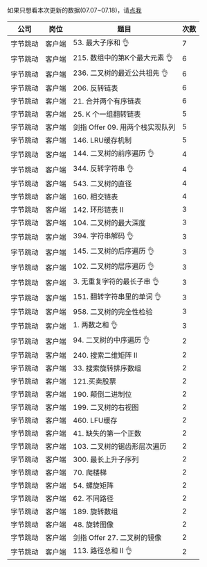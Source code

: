 如果只想看本次更新的数据(07.07~07.18)，请[点我](https://github.com/afatcoder/LeetcodeTop/blob/master/bytedance//latest/client.md)

| 公司   | 岗位  | 题目                     | 次数 |
|------|-----|------------------------|----|
| 字节跳动 | 客户端 | 53\. 最大子序和        👌     | 7  |
| 字节跳动 | 客户端 | 215\. 数组中的第K个最大元素   👌   | 6  |
| 字节跳动 | 客户端 | 236\. 二叉树的最近公共祖先  👌     | 6  |
| 字节跳动 | 客户端 | 206\. 反转链表             | 6  |
| 字节跳动 | 客户端 | 21\. 合并两个有序链表          | 6  |
| 字节跳动 | 客户端 | 25\. K 个一组翻转链表         | 5  |
| 字节跳动 | 客户端 | 剑指 Offer 09\. 用两个栈实现队列 | 5  |
| 字节跳动 | 客户端 | 146\. LRU缓存机制          | 5  |
| 字节跳动 | 客户端 | 144\. 二叉树的前序遍历    👌     | 4  |
| 字节跳动 | 客户端 | 344\. 反转字符串       👌     | 4  |
| 字节跳动 | 客户端 | 543\. 二叉树的直径           | 4  |
| 字节跳动 | 客户端 | 160\. 相交链表             | 4  |
| 字节跳动 | 客户端 | 142\. 环形链表 II          | 3  |
| 字节跳动 | 客户端 | 104\. 二叉树的最大深度         | 3  |
| 字节跳动 | 客户端 | 394\. 字符串解码      👌      | 3  |
| 字节跳动 | 客户端 | 145\. 二叉树的后序遍历    👌     | 3  |
| 字节跳动 | 客户端 | 102\. 二叉树的层序遍历    👌     | 3  |
| 字节跳动 | 客户端 | 3\. 无重复字符的最长子串      👌   | 3  |
| 字节跳动 | 客户端 | 151\. 翻转字符串里的单词     👌   | 3  |
| 字节跳动 | 客户端 | 958\. 二叉树的完全性检验        | 3  |
| 字节跳动 | 客户端 | 1\. 两数之和        👌       | 3  |
| 字节跳动 | 客户端 | 94\. 二叉树的中序遍历      👌    | 2  |
| 字节跳动 | 客户端 | 240\. 搜索二维矩阵 II        | 2  |
| 字节跳动 | 客户端 | 33\. 搜索旋转排序数组          | 2  |
| 字节跳动 | 客户端 | 121\.买卖股票              | 2  |
| 字节跳动 | 客户端 | 190\. 颠倒二进制位           | 2  |
| 字节跳动 | 客户端 | 199\. 二叉树的右视图          | 2  |
| 字节跳动 | 客户端 | 460\. LFU缓存            | 2  |
| 字节跳动 | 客户端 | 41\. 缺失的第一个正数          | 2  |
| 字节跳动 | 客户端 | 103\. 二叉树的锯齿形层次遍历      | 2  |
| 字节跳动 | 客户端 | 300\. 最长上升子序列          | 2  |
| 字节跳动 | 客户端 | 70\. 爬楼梯               | 2  |
| 字节跳动 | 客户端 | 54\. 螺旋矩阵              | 2  |
| 字节跳动 | 客户端 | 62\. 不同路径              | 2  |
| 字节跳动 | 客户端 | 189\. 旋转数组             | 2  |
| 字节跳动 | 客户端 | 48\. 旋转图像              | 2  |
| 字节跳动 | 客户端 | 剑指 Offer 27\. 二叉树的镜像   | 2  |
| 字节跳动 | 客户端 | 113\. 路径总和 II     👌     | 2  |
